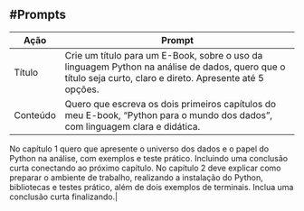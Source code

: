 #Prompts
----------------------------------------------------------------------
|  Ação   |      Prompt                                               |
|---------|-----------------------------------------------------------|
| Título  | Crie um título para um E-Book, sobre o uso da linguagem Python na análise de dados, quero que o título seja curto, claro e direto. Apresente até 5 opções.|
| Conteúdo| Quero que escreva os dois primeiros capítulos do meu E-book, “Python para o mundo dos dados”, com linguagem clara e didática. 
No capítulo 1 quero que apresente o universo dos dados e o papel do Python na análise, com exemplos e teste prático. Incluindo uma conclusão curta conectando ao próximo capítulo.
No capítulo 2 deve explicar como preparar o ambiente de trabalho, realizando a instalação do Python, bibliotecas e testes prático, além de dois exemplos de terminais. Inclua uma conclusão curta finalizando.|